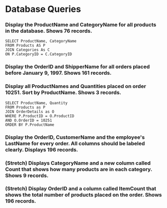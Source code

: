 # Database Queries

### Display the ProductName and CategoryName for all products in the database. Shows 76 records.

    SELECT ProductName, CategoryName
    FROM Products AS P
    JOIN Categories As C
    ON P.CategoryID = C.CategoryID

### Display the OrderID and ShipperName for all orders placed before January 9, 1997. Shows 161 records.



### Display all ProductNames and Quantities placed on order 10251. Sort by ProductName. Shows 3 records.

    SELECT ProductName, Quantity
    FROM Products as P
    JOIN OrderDetails as O
    WHERE P.ProductID = O.ProductID
    AND O.OrderID = 10251
    ORDER BY P.ProductName

### Display the OrderID, CustomerName and the employee's LastName for every order. All columns should be labeled clearly. Displays 196 records.



### (Stretch)  Displays CategoryName and a new column called Count that shows how many products are in each category. Shows 9 records.

### (Stretch) Display OrderID and a  column called ItemCount that shows the total number of products placed on the order. Shows 196 records. 